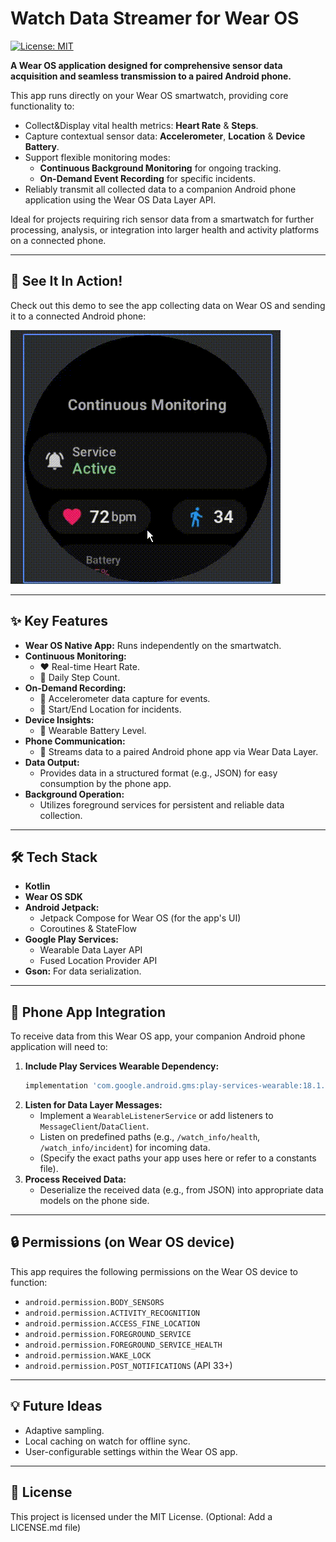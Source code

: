 # Watch Data Streamer for Wear OS

[![License: MIT](https://img.shields.io/badge/License-MIT-yellow.svg)](https://opensource.org/licenses/MIT) <!-- Optional -->

**A Wear OS application designed for comprehensive sensor data acquisition and seamless transmission to a paired Android phone.**

This app runs directly on your Wear OS smartwatch, providing core functionality to:

*   Collect&Display vital health metrics: **Heart Rate** & **Steps**.
*   Capture contextual sensor data: **Accelerometer**, **Location** & **Device Battery**.
*   Support flexible monitoring modes:
    *   **Continuous Background Monitoring** for ongoing tracking.
    *   **On-Demand Event Recording** for specific incidents.
*   Reliably transmit all collected data to a companion Android phone application using the Wear OS Data Layer API.

Ideal for projects requiring rich sensor data from a smartwatch for further processing, analysis, or integration into larger health and activity platforms on a connected phone.

---

## 🚀 See It In Action!

Check out this demo to see the app collecting data on Wear OS and sending it to a connected Android phone:

![Wear OS App Demo](video/demo.gif)

---

## ✨ Key Features

*   **Wear OS Native App:** Runs independently on the smartwatch.
*   **Continuous Monitoring:**
    *   ❤️ Real-time Heart Rate.
    *   🚶 Daily Step Count.
*   **On-Demand Recording:**
    *   🤸 Accelerometer data capture for events.
    *   📍 Start/End Location for incidents.
*   **Device Insights:**
    *   🔋 Wearable Battery Level.
*   **Phone Communication:**
    *   📲 Streams data to a paired Android phone app via Wear Data Layer.
*   **Data Output:**
    *   Provides data in a structured format (e.g., JSON) for easy consumption by the phone app.
*   **Background Operation:**
    *   Utilizes foreground services for persistent and reliable data collection.

---

## 🛠️ Tech Stack

*   **Kotlin**
*   **Wear OS SDK**
*   **Android Jetpack:**
    *   Jetpack Compose for Wear OS (for the app's UI)
    *   Coroutines & StateFlow
*   **Google Play Services:**
    *   Wearable Data Layer API
    *   Fused Location Provider API
*   **Gson:** For data serialization.

---

## 📲 Phone App Integration

To receive data from this Wear OS app, your companion Android phone application will need to:

1.  **Include Play Services Wearable Dependency:**
    ```gradle
    implementation 'com.google.android.gms:play-services-wearable:18.1.0' // Or latest
    ```
2.  **Listen for Data Layer Messages:**
    *   Implement a `WearableListenerService` or add listeners to `MessageClient`/`DataClient`.
    *   Listen on predefined paths (e.g., `/watch_info/health`, `/watch_info/incident`) for incoming data.
    *   (Specify the exact paths your app uses here or refer to a constants file).
3.  **Process Received Data:**
    *   Deserialize the received data (e.g., from JSON) into appropriate data models on the phone side.

---

## 🔒 Permissions (on Wear OS device)

This app requires the following permissions on the Wear OS device to function:

*   `android.permission.BODY_SENSORS`
*   `android.permission.ACTIVITY_RECOGNITION`
*   `android.permission.ACCESS_FINE_LOCATION`
*   `android.permission.FOREGROUND_SERVICE`
*   `android.permission.FOREGROUND_SERVICE_HEALTH`
*   `android.permission.WAKE_LOCK`
*   `android.permission.POST_NOTIFICATIONS` (API 33+)

---
## 💡 Future Ideas
* Adaptive sampling.
* Local caching on watch for offline sync.
* User-configurable settings within the Wear OS app.

---
## 📄 License
This project is licensed under the MIT License. (Optional: Add a LICENSE.md file)
